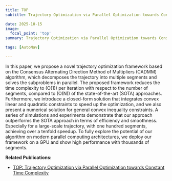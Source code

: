 ```yaml
---
title: TOP
subtitle: Trajectory Optimization via Parallel Optimization towards Constant Time Complexity

date: 2025-10-15
image:
  focal_point: 'top'
summary: Trajectory Optimization via Parallel Optimization towards Constant Time Complexity 

tags: [AutoNav]

---
```



<!--more-->

In this paper, we propose a novel trajectory optimization framework based on the Consensus Alternating Direction Method of Multipliers (CADMM) algorithm, which decomposes the trajectory into multiple segments and solves the subproblems in parallel. The proposed framework reduces the time complexity to \(O(1)\) per iteration with respect to the number of segments, compared to \(O(N)\) of the state-of-the-art (SOTA) approaches. Furthermore, we introduce a closed-form solution that integrates convex linear and quadratic constraints to speed up the optimization, and we also present a numerical solution for general convex inequality constraints. A series of simulations and experiments demonstrate that our approach outperforms the SOTA approach in terms of efficiency and smoothness. Especially for a large-scale trajectory, with one hundred segments, achieving over a tenfold speedup. To fully explore the potential of our algorithm on modern parallel computing architectures, we deploy our framework on a GPU and show high performance with thousands of segments.


**Related Publications:**
- [TOP: Trajectory Optimization via Parallel Optimization towards Constant Time Complexity
](https://fast-fire.github.io/publication/journal-article/yjj-top/)
